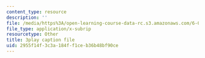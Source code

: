 ```yaml
---
content_type: resource
description: ''
file: /media/https%3A/open-learning-course-data-rc.s3.amazonaws.com/6-042j-mathematics-for-computer-science-spring-2015/2955f14f3c3a184ff1ceb36b48bf90ce_WQHOImO0pX0.srt
file_type: application/x-subrip
resourcetype: Other
title: 3play caption file
uid: 2955f14f-3c3a-184f-f1ce-b36b48bf90ce
---
```

